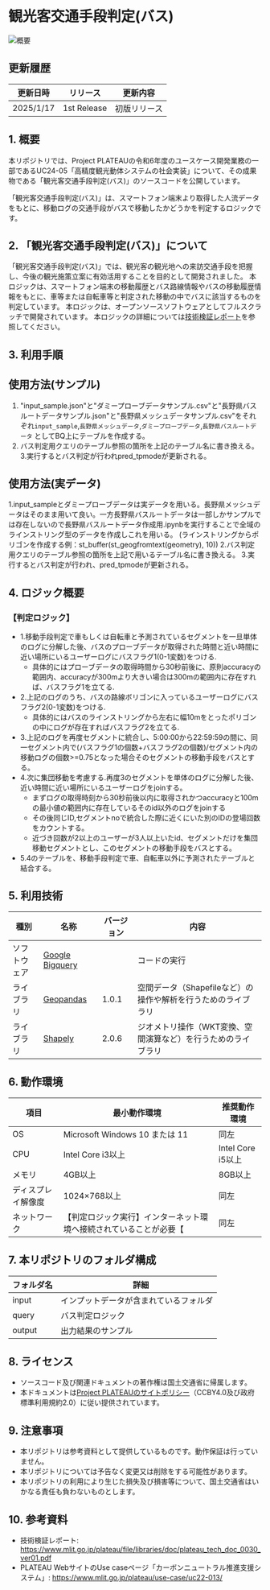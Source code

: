 # 観光客交通手段判定(バス) <!-- OSSの対象物の名称を記載ください。分かりやすさを重視し、できるだけ日本語で命名ください。英語名称の場合は日本語説明を（）書きで併記ください。 -->

![概要](./img/tutorial_001.png) <!-- OSSの対象物のスクリーンショット（画面表示がない場合にはイメージ画像）を貼り付けください -->

## 更新履歴
| 更新日時 | リリース | 更新内容 |
| ---- | ---- | ---- |
| 2025/1/17 | 1st Release | 初版リリース |

## 1. 概要 <!-- 本リポジトリでOSS化しているソフトウェア・ライブラリについて1文で説明を記載ください -->
本リポジトリでは、Project PLATEAUの令和6年度のユースケース開発業務の一部であるUC24-05「高精度観光動体システムの社会実装」について、その成果物である「観光客交通手段判定(バス)」のソースコードを公開しています。

「観光客交通手段判定(バス)」は、スマートフォン端末より取得した人流データをもとに、移動ログの交通手段がバスで移動したかどうかを判定するロジックです。

## 2. 「観光客交通手段判定(バス)」について <!-- 「」内にユースケース名称を記載ください。本文は以下のサンプルを参考に記載ください。URLはアクセンチュアにて設定しますので、サンプルそのままでOKです。 -->
「観光客交通手段判定(バス)」では、観光客の観光地への来訪交通手段を把握し、今後の観光施策立案に有効活用することを目的として開発されました。
本ロジックは、スマートフォン端末の移動履歴とバス路線情報やバスの移動履歴情報をもとに、車等または自転車等と判定された移動の中でバスに該当するものを判定しています。
本ロジックは、オープンソースソフトウェアとしてフルスクラッチで開発されています。
本ロジックの詳細については[技術検証レポート](https://www.mlit.go.jp/plateau/file/libraries/doc/plateau_tech_doc_0030_ver01.pdf)を参照してください。

## 3. 利用手順 <!-- 下記の通り、GitHub Pagesへリンクを記載ください。URLはアクセンチュアにて設定しますので、サンプルそのままでOKです。 -->
## 使用方法(サンプル)
1. "input_sample.json"と"ダミープローブデータサンプル.csv"と"長野県バスルートデータサンプル.json"と"長野県メッシュデータサンプル.csv"をそれぞれ`input_sample`,`長野県メッシュデータ`,`ダミープローブデータ`,`長野県バスルートデータ` としてBQ上にテーブルを作成する。
2. バス判定用クエリのテーブル参照の箇所を上記のテーブル名に書き換える。
3.実行するとバス判定が行われpred_tpmodeが更新される。

## 使用方法(実データ)
1.input_sampleとダミープローブデータは実データを用いる。長野県メッシュデータはそのまま用いて良い。一方長野県バスルートデータは一部しかサンプルでは存在しないので長野県バスルートデータ作成用.ipynbを実行することで全域のラインストリング型のデータを作成しこれを用いる。
(ラインストリングからポリゴンを作成する例：st_buffer(st_geogfromtext(geometry), 10))
2.バス判定用クエリのテーブル参照の箇所を上記で用いるテーブル名に書き換える。
3.実行するとバス判定が行われ、pred_tpmodeが更新される。

## 4. ロジック概要 <!-- OSS化対象のシステムが有する機能を記載ください。 -->
### 【判定ロジック】
- 1.移動手段判定で車もしくは自転車と予測されているセグメントを一旦単体のログに分解した後、バスのプローブデータが取得された時間と近い時間に近い場所にいるユーザーログにバスフラグ1(0-1変数)をつける.
  - 具体的にはプローブデータの取得時間から30秒前後に、原則accuracyの範囲内、accuracyが300mより大きい場合は300mの範囲内に存在すれば、バスフラグ1を立てる.
- 2.上記のログのうち、バスの路線ボリゴンに入っているユーザーログにバスフラグ2(0-1変数)をつける.
  - 具体的にはバスのラインストリングから左右に幅10mをとったポリゴンの中にログが存在すればバスフラグ2を立てる.
- 3.上記のログを再度セグメントに統合し、5:00:00から22:59:59の間に、同一セグメント内で(バスフラグ1の個数+バスフラグ2の個数)/セグメント内の移動ログの個数>=0.75となった場合そのセグメントの移動手段をバスとする。
- 4.次に集団移動を考慮する.再度3のセグメントを単体のログに分解した後、近い時間に近い場所にいるユーザーログをjoinする。
  - まずログの取得時刻から30秒前後以内に取得されかつaccuracyと100mの最小値の範囲内に存在しているそのid以外のログをjoinする
  - その後同じID,セグメントnoで統合した際に近くにいた別のIDの登場回数をカウントする。
  - 近づき回数が2以上のユーザーが3人以上いたid、セグメントだけを集団移動セグメントとし、このセグメントの移動手段をバスとする。
- 5.4のテーブルを、移動手段判定で車、自転車以外に予測されたテーブルと結合する。


## 5. 利用技術

| 種別              | 名称   | バージョン | 内容 |
| ----------------- | --------|-------------|-----------------------------|
| ソフトウェア       | [Google Bigquery](https://cloud.google.com/bigquery?hl=ja) |  |コードの実行 |
| ライブラリ      | [Geopandas](https://geopandas.org/en/stable/) |1.0.1 |空間データ（Shapefileなど）の操作や解析を行うためのライブラリ |
| ライブラリ      | [Shapely](https://shapely.readthedocs.io/en/stable/) |2.0.6 |ジオメトリ操作（WKT変換、空間演算など）を行うためのライブラリ |


## 6. 動作環境 <!-- 動作環境についての仕様を記載ください。 -->
| 項目               | 最小動作環境                                                                                                                                                                                                                                                                                                                                    | 推奨動作環境                   |
| ------------------ | ----------------------------------------------------------------------------------------------------------------------------------------------------------------------------------------------------------------------------------------------------------------------------------------------------------------------------------------------- | ------------------------------ |
| OS                 | Microsoft Windows 10 または 11                                                                                                                                                                                                                                                                                                                  |  同左 |
| CPU                | Intel Core i3以上                                                                                                                                                                                                                                                                                                                               | Intel Core i5以上              |
| メモリ             | 4GB以上                                                                                                                                                                                                                                                                                                                                         | 8GB以上                        |
| ディスプレイ解像度 | 1024×768以上                                                                                                                                                                                                                                                                                                                                    |  同左                   |
| ネットワーク       | 【判定ロジック実行】インターネット環境へ接続されていることが必要【|  同左                            |

## 7. 本リポジトリのフォルダ構成 <!-- 本GitHub上のソースファイルの構成を記載ください。 -->
| フォルダ名 |　詳細 |
|-|-|
| input | インプットデータが含まれているフォルダ |
| query | バス判定ロジック |
| output | 出力結果のサンプル |



## 8. ライセンス <!-- 変更せず、そのまま使うこと。 -->

- ソースコード及び関連ドキュメントの著作権は国土交通省に帰属します。
- 本ドキュメントは[Project PLATEAUのサイトポリシー](https://www.mlit.go.jp/plateau/site-policy/)（CCBY4.0及び政府標準利用規約2.0）に従い提供されています。

## 9. 注意事項 <!-- 変更せず、そのまま使うこと。 -->

- 本リポジトリは参考資料として提供しているものです。動作保証は行っていません。
- 本リポジトリについては予告なく変更又は削除をする可能性があります。
- 本リポジトリの利用により生じた損失及び損害等について、国土交通省はいかなる責任も負わないものとします。

## 10. 参考資料 <!-- 技術検証レポートのURLはアクセンチュアにて記載します。 -->
- 技術検証レポート: https://www.mlit.go.jp/plateau/file/libraries/doc/plateau_tech_doc_0030_ver01.pdf
- PLATEAU WebサイトのUse caseページ「カーボンニュートラル推進支援システム」: https://www.mlit.go.jp/plateau/use-case/uc22-013/
